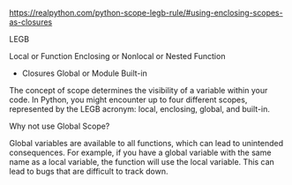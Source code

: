 https://realpython.com/python-scope-legb-rule/#using-enclosing-scopes-as-closures


LEGB

Local or Function
Enclosing or Nonlocal or Nested Function
  * Closures
Global or Module
Built-in



The concept of 
scope
 determines the visibility of a 
variable
 within your code. In Python, you might encounter up to four different scopes, represented by the LEGB acronym: 
local, enclosing, global, and built-in.

Why not use Global Scope?

Global variables are available to all functions, which can lead to unintended consequences. For example, if you have a global variable with the same name as a local variable, the function will use the local variable. This can lead to bugs that are difficult to track down.